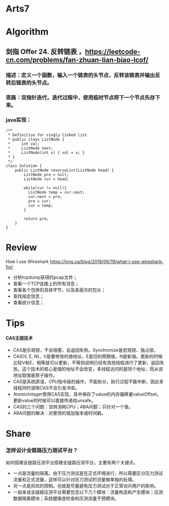 Arts7
===

# Algorithm
## 剑指 Offer 24. 反转链表 ，<https://leetcode-cn.com/problems/fan-zhuan-lian-biao-lcof/>
### 描述：定义一个函数，输入一个链表的头节点，反转该链表并输出反转后链表的头节点。 
### 思路：双指针迭代，迭代过程中，使用临时节点将下一个节点先存下来。
### java实现：
    /**
     * Definition for singly-linked list.
     * public class ListNode {
     *     int val;
     *     ListNode next;
     *     ListNode(int x) { val = x; }
     * }
     */
    class Solution {
        public ListNode reverseList(ListNode head) {
            ListNode pre = null;
            ListNode cur = head;

            while(cur != null){
              ListNode temp = cur.next;
              cur.next = pre;
              pre = cur;
              cur = temp;
            }

            return pre;
        }
    }

# Review
How I use Wireshark
<https://jvns.ca/blog/2018/06/19/what-i-use-wireshark-for/>  
 - 分析tcpdump获得的pcap文件；
 - 查看一个TCP连接上的所有消息；
 - 查看各个包体的具体字节，以及各层次的包头；
 - 查找指定信息；
 - 查看统计信息；

# Tips
#### CAS无锁技术
 - CAS是乐观锁，不会阻塞，会返回失败。Synchronize是悲观锁、独占锁。
 - CAS(V, E, N)，V是要修改的值地址，E是旧的预期值，N是新值。更新的时候比较V和E，相等就可以更新，不等则说明已经有其他线程进行了更新，返回失败。这个技术的核心是值的地址不会改变，多线程访问的是同个地址，而从该地址取值是原子操作。
 - CAS是系统原语，CPU指令级的操作，不能拆分，执行过程不能中断，因此多线程同时调用CAS不会引发冲突。
 - AtomicInteger使用CAS实现，其中保存了value的内存偏移量valueOffset，更新value的时候可以直接传递给unsafe。
 - CAS的三个问题：空转消耗CPU；ABA问题；只针对一个值。
 - ABA问题的解决：对更改的值加版本或时间戳。

# Share
### 怎样设计全链路压力测试平台？
如何搭建全链路压测平台搭建全链路压测平台，主要有两个关键点。
 - 一点是流量的隔离。由于压力测试是在正式环境进行，所以需要区分压力测试流量和正式流量，这样可以针对压力测试的流量做单独的处理。
 - 另一点是风险的控制。也就是尽量避免压力测试对于正常访问用户的影响。
 - 一般来说全链路压测平台需要包含以下几个模块：流量构造和产生模块；压测数据隔离模块；系统健康度检查和压测流量干预模块。
